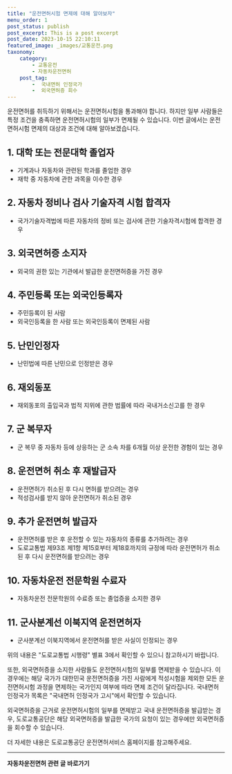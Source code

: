 ```yaml
---
title: "운전면허시험 면제에 대해 알아보자"
menu_order: 1
post_status: publish
post_excerpt: This is a post excerpt
post_date: 2023-10-15 22:10:11
featured_image: _images/교통운전.png
taxonomy:
    category:
        - 교통운전
        - 자동차운전면허
    post_tag:
        -  국내면허 인정국가
        -  외국면허증 회수
---
```




운전면허를 취득하기 위해서는 운전면허시험을 통과해야 합니다. 하지만 일부 사람들은 특정 조건을 충족하면 운전면허시험의 일부가 면제될 수 있습니다. 이번 글에서는 운전면허시험 면제의 대상과 조건에 대해 알아보겠습니다.

## 1. 대학 또는 전문대학 졸업자
- 기계과나 자동차와 관련된 학과를 졸업한 경우
- 재학 중 자동차에 관한 과목을 이수한 경우

## 2. 자동차 정비나 검사 기술자격 시험 합격자
- 국가기술자격법에 따른 자동차의 정비 또는 검사에 관한 기술자격시험에 합격한 경우

## 3. 외국면허증 소지자
- 외국의 권한 있는 기관에서 발급한 운전면허증을 가진 경우

## 4. 주민등록 또는 외국인등록자
- 주민등록이 된 사람
- 외국인등록을 한 사람 또는 외국인등록이 면제된 사람

## 5. 난민인정자
- 난민법에 따른 난민으로 인정받은 경우

## 6. 재외동포
- 재외동포의 출입국과 법적 지위에 관한 법률에 따라 국내거소신고를 한 경우

## 7. 군 복무자
- 군 복무 중 자동차 등에 상응하는 군 소속 차를 6개월 이상 운전한 경험이 있는 경우

## 8. 운전면허 취소 후 재발급자
- 운전면허가 취소된 후 다시 면허를 받으려는 경우
- 적성검사를 받지 않아 운전면허가 취소된 경우

## 9. 추가 운전면허 발급자
- 운전면허를 받은 후 운전할 수 있는 자동차의 종류를 추가하려는 경우
- 도로교통법 제93조 제1항 제15호부터 제18호까지의 규정에 따라 운전면허가 취소된 후 다시 운전면허를 받으려는 경우

## 10. 자동차운전 전문학원 수료자
- 자동차운전 전문학원의 수료증 또는 졸업증을 소지한 경우

## 11. 군사분계선 이북지역 운전면허자
- 군사분계선 이북지역에서 운전면허를 받은 사실이 인정되는 경우

위의 내용은 "도로교통법 시행령" 별표 3에서 확인할 수 있으니 참고하시기 바랍니다.

또한, 외국면허증을 소지한 사람들도 운전면허시험의 일부를 면제받을 수 있습니다. 이 경우에는 해당 국가가 대한민국 운전면허증을 가진 사람에게 적성시험을 제외한 모든 운전면허시험 과정을 면제하는 국가인지 여부에 따라 면제 조건이 달라집니다. 국내면허 인정국가 목록은 "국내면허 인정국가 고시"에서 확인할 수 있습니다.

외국면허증을 근거로 운전면허시험의 일부를 면제받고 국내 운전면허증을 발급받는 경우, 도로교통공단은 해당 외국면허증을 발급한 국가의 요청이 있는 경우에만 외국면허증을 회수할 수 있습니다.

더 자세한 내용은 도로교통공단 운전면허서비스 홈페이지를 참고해주세요.

<!-- wp:separator -->
<hr class="wp-block-separator has-alpha-channel-opacity"/>
<!-- /wp:separator -->

<!-- wp:group {"backgroundColor":"base","layout":{"type":"constrained"}} -->
<div class="wp-block-group has-base-background-color has-background"><!-- wp:paragraph {"align":"center","fontSize":"large"} -->
<p class="has-text-align-center has-large-font-size"><strong>자동차운전면허 관련 글 바로가기</strong></p>
<!-- /wp:paragraph -->


<!-- wp:latest-posts
{"categories":[{"id":2641,"count":19,"description":"","link":"https://uknowlaw.com/category/%ec%9e%90%eb%8f%99%ec%b0%a8%ec%9a%b4%ec%a0%84%eb%a9%b4%ed%97%88/","name":"자동차운전면허","slug":"자동차운전면허","taxonomy":"category","parent":0,"meta":[],"_links":{"self":[{"href":"https://uknowlaw.com/wp-json/wp/v2/categories/2641"}],"collection":[{"href":"https://uknowlaw.com/wp-json/wp/v2/categories"}],"about":[{"href":"https://uknowlaw.com/wp-json/wp/v2/taxonomies/category"}],"wp:post_type":[{"href":"https://uknowlaw.com/wp-json/wp/v2/posts?categories=2641"}],"curies":[{"name":"wp","href":"https://api.w.org/{rel}","templated":true}]}}],"postsToShow":100,"excerptLength":28,"postLayout":"grid","columns":2,"featuredImageAlign":"left","featuredImageSizeSlug":"large","fontSize":"medium"} /--></div>
<!-- /wp:group -->